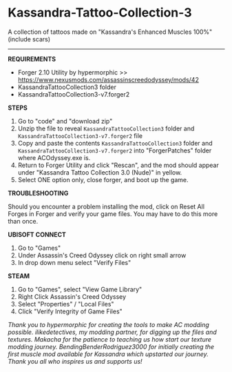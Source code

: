 # Kassandra-Tattoo-Collection-3
A collection of tattoos made on "Kassandra's Enhanced Muscles 100%" (include scars)

______________________


**REQUIREMENTS**
- Forger 2.10 Utility by hypermorphic >> https://www.nexusmods.com/assassinscreedodyssey/mods/42
- KassandraTattooCollection3 folder
- KassandraTattooCollection3-v7.forger2

**STEPS**
1) Go to "code" and "download zip"
2) Unzip the file to reveal `KassandraTattooCollection3` folder and `KassandraTattooCollection3-v7.forger2` file
3) Copy and paste the contents `KassandraTattooCollection3` folder and `KassandraTattooCollection3-v7.forger2` into "ForgerPatches" folder where ACOdyssey.exe is.
4) Return to Forger Utility and click "Rescan",  and the mod should appear under "Kassandra Tattoo Collection 3.0 (Nude)" in yellow.
5) Select ONE option only, close forger, and boot up the game.

**TROUBLESHOOTING**

Should you encounter a problem installing the mod, click on Reset All Forges in Forger and verify your game files. You may have to do this more than once.

**UBISOFT CONNECT**
1) Go to "Games"
2) Under Assassin's Creed Odyssey click on right small arrow
3) In drop down menu select "Verify Files"

**STEAM**
1) Go to "Games", select "View Game Library"
2) Right Click Assassin's Creed Odyssey
3) Select "Properties" / "Local Files"
4) Click "Verify Integrity of Game Files"

*Thank you to hypermorphic for creating the tools to make AC modding possible. ilikedetectives, my modding partner, for digging up the files and textures. Makacha for the patience to teaching us how start our texture modding journey. BendingBenderRodriguez3000 for initially creating the first muscle mod available for Kassandra which upstarted our journey. Thank you all who inspires us and supports us!*
